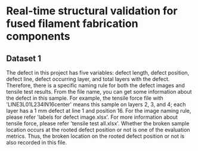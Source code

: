 # Real-time structural validation for fused filament fabrication components

## Dataset 1
The defect in this project has five variables: defect length, defect position, defect line, defect occurring layer, and total layers with the defect. Therefore, there is a specific naming rule for both the defect images and tensile test results. From the file name, you can get some information about the defect in this sample. For example, the tensile force file with 'LINE3L01L234IN16center' means this sample on layers 2, 3, and 4; each layer has a 1 mm defect at line 1 and position 16. For the image naming rule, please refer 'labels for defect image.xlsx'. For more information about tensile force, please refer 'tensile test all.xlsx'. Whether the broken sample location occurs at the rooted defect position or not is one of the evaluation metrics. Thus, the broken location on the rooted defect position or not is also recorded in this file.
